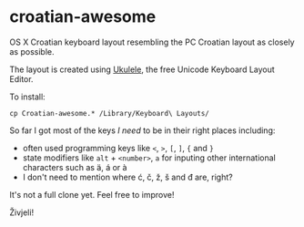 croatian-awesome
================

OS X Croatian keyboard layout resembling the PC Croatian layout as closely
as possible.

The layout is created using [Ukulele](http://scripts.sil.org/ukelele),
the free Unicode Keyboard Layout Editor.

To install:

    cp Croatian-awesome.* /Library/Keyboard\ Layouts/

So far I got most of the keys *I need* to be in their right places including:

 - often used programming keys like `<`, `>`, `[`, `]`, `{` and `}`
 - state modifiers like `alt` + `<number>`, `a` for inputing other international
   characters such as ä, á or à
 - I don't need to mention where ć, č, ž, š and đ are, right?

It's not a full clone yet. Feel free to improve!

Živjeli!
